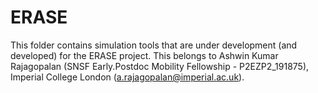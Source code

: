 # ERASE
This folder contains simulation tools that are under development (and developed) for the ERASE project. This belongs to Ashwin Kumar Rajagopalan (SNSF Early.Postdoc Mobility Fellowship - P2EZP2_191875), Imperial College London (a.rajagopalan@imperial.ac.uk).